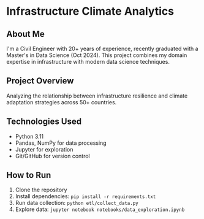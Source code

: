 # Infrastructure Climate Analytics

## About Me

I'm a Civil Engineer with 20+ years of experience, recently graduated with a Master's in Data Science (Oct 2024). This project combines my domain expertise in infrastructure with modern data science techniques.

## Project Overview

Analyzing the relationship between infrastructure resilience and climate adaptation strategies across 50+ countries.

## Technologies Used

-   Python 3.11
-   Pandas, NumPy for data processing
-   Jupyter for exploration
-   Git/GitHub for version control

## How to Run

1.  Clone the repository
2.  Install dependencies: `pip install -r requirements.txt`
3.  Run data collection: `python etl/collect_data.py`
4.  Explore data: `jupyter notebook notebooks/data_exploration.ipynb`
